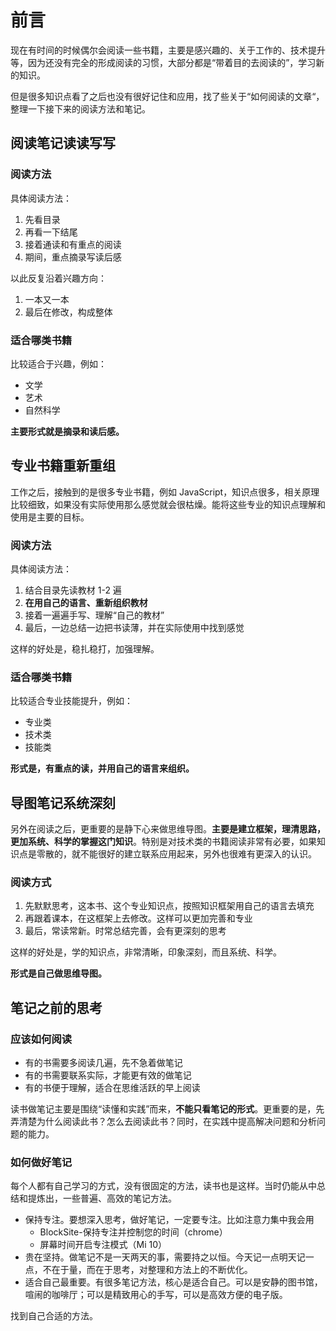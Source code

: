 # 前言

现在有时间的时候偶尔会阅读一些书籍，主要是感兴趣的、关于工作的、技术提升等，因为还没有完全的形成阅读的习惯，大部分都是“带着目的去阅读的”，学习新的知识。

但是很多知识点看了之后也没有很好记住和应用，找了些关于“如何阅读的文章“，整理一下接下来的阅读方法和笔记。

## 阅读笔记读读写写

### 阅读方法

具体阅读方法：

1. 先看目录
2. 再看一下结尾
3. 接着通读和有重点的阅读
4. 期间，重点摘录写读后感

以此反复沿着兴趣方向：

1. 一本又一本
2. 最后在修改，构成整体

### 适合哪类书籍

比较适合于兴趣，例如：
- 文学
- 艺术
- 自然科学

**主要形式就是摘录和读后感。**

## 专业书籍重新重组

工作之后，接触到的是很多专业书籍，例如 JavaScript，知识点很多，相关原理比较细致，如果没有实际使用那么感觉就会很枯燥。能将这些专业的知识点理解和使用是主要的目标。

### 阅读方法

具体阅读方法：

1. 结合目录先读教材 1-2 遍
2. **在用自己的语言、重新组织教材**
3. 接着一遍遍手写、理解“自己的教材”
4. 最后，一边总结一边把书读薄，并在实际使用中找到感觉

这样的好处是，稳扎稳打，加强理解。

### 适合哪类书籍

比较适合专业技能提升，例如：

- 专业类
- 技术类
- 技能类

**形式是，有重点的读，并用自己的语言来组织。**

## 导图笔记系统深刻

另外在阅读之后，更重要的是静下心来做思维导图。**主要是建立框架，理清思路，更加系统、科学的掌握这门知识**。特别是对技术类的书籍阅读非常有必要，如果知识点是零散的，就不能很好的建立联系应用起来，另外也很难有更深入的认识。

### 阅读方式

1. 先默默思考，这本书、这个专业知识点，按照知识框架用自己的语言去填充
2. 再跟着课本，在这框架上去修改。这样可以更加完善和专业
3. 最后，常读常新。时常总结完善，会有更深刻的思考

这样的好处是，学的知识点，非常清晰，印象深刻，而且系统、科学。

**形式是自己做思维导图。**

## 笔记之前的思考

### 应该如何阅读

- 有的书需要多阅读几遍，先不急着做笔记
- 有的书需要联系实际，才能更有效的做笔记
- 有的书便于理解，适合在思维活跃的早上阅读

读书做笔记主要是围绕“读懂和实践”而来，**不能只看笔记的形式**。更重要的是，先弄清楚为什么阅读此书？怎么去阅读此书？同时，在实践中提高解决问题和分析问题的能力。

### 如何做好笔记

每个人都有自己学习的方式，没有很固定的方法，读书也是这样。当时仍能从中总结和提炼出，一些普遍、高效的笔记方法。

- 保持专注。要想深入思考，做好笔记，一定要专注。比如注意力集中我会用
  - BlockSite-保持专注并控制您的时间（chrome）
  - 屏幕时间开启专注模式（Mi 10）
- 贵在坚持。做笔记不是一天两天的事，需要持之以恒。今天记一点明天记一点，不在于量，而在于思考，对整理和方法上的不断优化。
- 适合自己最重要。有很多笔记方法，核心是适合自己。可以是安静的图书馆，喧闹的咖啡厅；可以是精致用心的手写，可以是高效方便的电子版。

找到自己合适的方法。